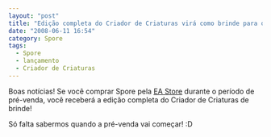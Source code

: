 ```yaml
---
layout: "post"
title: "Edição completa do Criador de Criaturas virá como brinde para quem comprar Spore na pré-venda"
date: "2008-06-11 16:54"
category: Spore
tags:
  - Spore
  - lançamento
  - Criador de Criaturas
---
```


Boas notícias! Se você comprar Spore pela [EA Store](http://www.ea.com.br/) durante o período de pré-venda, você receberá a edição completa do Criador de Criaturas de brinde!

Só falta sabermos quando a pré-venda vai começar! :D
